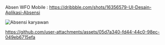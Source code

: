 Absen WFO Mobile : https://dribbble.com/shots/16356579-UI-Desain-Aplikasi-Absensi


![Absensi karyawan](https://github.com/user-attachments/assets/6a7ed834-d672-4bcd-9298-19be8cf34ad5)



https://github.com/user-attachments/assets/05d7a340-fd44-44c0-98ec-049eb6715efa

